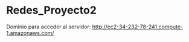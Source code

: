 # Redes_Proyecto2

Dominio para acceder al servidor: http://ec2-34-232-78-241.compute-1.amazonaws.com/
